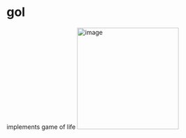 # gol
implements game of life
<img width="233" alt="image" src="https://user-images.githubusercontent.com/109458314/189472020-972b2bca-43ba-4d5b-ab03-1b57410a398d.png">
